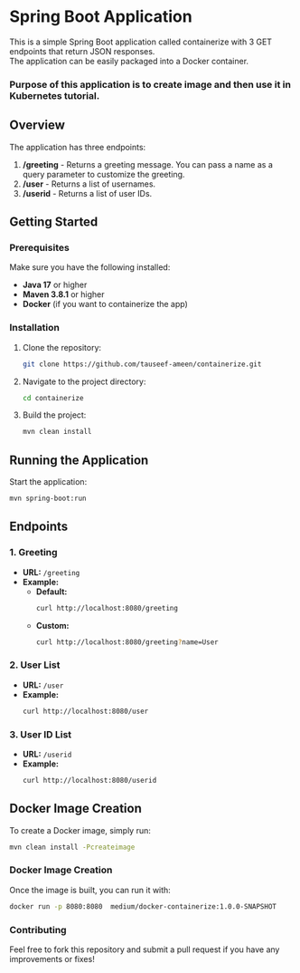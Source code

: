 # Spring Boot Application

This is a simple Spring Boot application called containerize with 3 GET endpoints that return JSON responses.  
The application can be easily packaged into a Docker container. 

### Purpose of this application is to create image and then use it in Kubernetes tutorial.


## Overview

The application has three endpoints:

1. **/greeting** - Returns a greeting message. You can pass a name as a query parameter to customize the greeting.
2. **/user** - Returns a list of usernames.
3. **/userid** - Returns a list of user IDs.

## Getting Started

### Prerequisites

Make sure you have the following installed:

- **Java 17** or higher
- **Maven 3.8.1** or higher
- **Docker** (if you want to containerize the app)

### Installation

1. Clone the repository:
   ```bash
   git clone https://github.com/tauseef-ameen/containerize.git
2. Navigate to the project directory:
    ```bash
   cd containerize
3. Build the project:
    ```bash
   mvn clean install
   
## Running the Application

Start the application:
```bash
mvn spring-boot:run
```

## Endpoints

### 1. Greeting

- **URL:** `/greeting`
- **Example:**
  - **Default:**
    ```bash
    curl http://localhost:8080/greeting
    ```
  - **Custom:**
    ```bash
    curl http://localhost:8080/greeting?name=User
    ```

### 2. User List

- **URL:** `/user`
- **Example:**
  ```bash
  curl http://localhost:8080/user

### 3. User ID List

- **URL:** `/userid`
- **Example:**
  ```bash
  curl http://localhost:8080/userid
  
## Docker Image Creation
To create a Docker image, simply run:
   ```bash
   mvn clean install -Pcreateimage
   ```

### Docker Image Creation
Once the image is built, you can run it with:

  ```bash
  docker run -p 8080:8080  medium/docker-containerize:1.0.0-SNAPSHOT
   ```
### Contributing
Feel free to fork this repository and submit a pull request if you have any improvements or fixes!